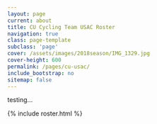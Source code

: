 ```yaml
---
layout: page
current: about
title: CU Cycling Team USAC Roster
navigation: true
class: page-template
subclass: 'page'
cover: /assets/images/2018season/IMG_1329.jpg
cover-height: 600
permalink: /pages/cu-usac/
include_bootstrap: no
sitemap: false
---
```


testing...


{% include roster.html %}